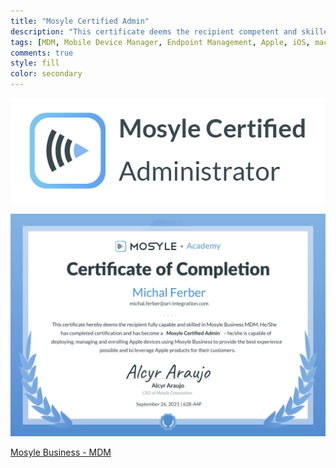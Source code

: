 ```yaml
---
title: "Mosyle Certified Admin"
description: "This certificate deems the recipient competent and skilled in Mosyle Business MDM. He has completed certification and become a Mosyle Certified Admin."
tags: [MDM, Mobile Device Manager, Endpoint Management, Apple, iOS, macOS]
comments: true
style: fill
color: secondary
---
```


<img class="d-block w-50" src="/assets/badges/mosyle.png">

![Mosyle Certified Admin](/assets/certs/2021-09-26_Mosyle_certificate_628-A4F.jpg)

[Mosyle Business - MDM](https://business.mosyle.com/)
